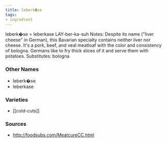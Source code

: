 ```yaml
---
title: leberk�se
tags:
- ingredient
---
```

leberk�se = leberkase LAY-ber-ka-suh Notes: Despite its name ("liver cheese" in German), this Bavarian specialty contains neither liver nor cheese. It's a pork, beef, and veal meatloaf with the color and consistency of bologna. Germans like to fry thick slices of it and serve them with potatoes. Substitutes: bologna

### Other Names

* leberk�se
* leberkase

### Varieties

* [[cold-cuts]]

### Sources
* http://foodsubs.com/MeatcureCC.html
